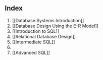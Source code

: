 ## Index
1. [[Database Systems Introduction]]
2. [[Database Design Using the E-R Model]]
3. [[Introduction to SQL]]
4. [[Relational Database Design]]
5. [[Intermediate SQL]]
6. 
7. [[Advanced SQL]]